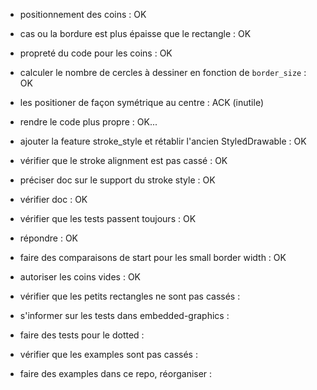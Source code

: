 - positionnement des coins : OK
- cas ou la bordure est plus épaisse que le rectangle : OK
- propreté du code pour les coins : OK

- calculer le nombre de cercles à dessiner en fonction de `border_size` : OK
- les positioner de façon symétrique au centre : ACK (inutile)
- rendre le code plus propre : OK...
- ajouter la feature stroke_style et rétablir l'ancien StyledDrawable : OK

- vérifier que le stroke alignment est pas cassé : OK
- préciser doc sur le support du stroke style : OK
- vérifier doc : OK
- vérifier que les tests passent toujours : OK

- répondre : OK
- faire des comparaisons de start pour les small border width : OK
- autoriser les coins vides : OK
- vérifier que les petits rectangles ne sont pas cassés :
- s'informer sur les tests dans embedded-graphics :
- faire des tests pour le dotted :
- vérifier que les examples sont pas cassés :
- faire des examples dans ce repo, réorganiser :
